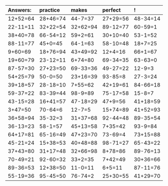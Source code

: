 | Answers: | practice | makes | perfect | ! |
| :--- | :--- | :--- | :--- | :--- |
| 12+52=64 | 28+46=74 | 44-7=37 | 27+29=56 | 48-34=14 | 
| 22-11=11 | 32+22=54 | 32+62=94 | 89-12=77 | 60-59=1 | 
| 38+40=78 | 66-54=12 | 59+2=61 | 30+10=40 | 53-1=52 | 
| 88-11=77 | 45+0=45 | 64-1=63 | 58-10=48 | 18+7=25 | 
| 9+60=69 | 18+76=94 | 43+49=92 | 12+4=16 | 66+1=67 | 
| 19+60=79 | 23-12=11 | 6+74=80 | 69-34=35 | 63-63=0 | 
| 87-57=30 | 27+23=50 | 69-33=36 | 49-27=22 | 12-9=3 | 
| 54+25=79 | 50-0=50 | 23+16=39 | 93-85=8 | 27-3=24 | 
| 39+18=57 | 28-18=10 | 7+55=62 | 42+19=61 | 84-66=18 | 
| 59-37=22 | 83-39=44 | 98-9=89 | 75-17=58 | 15-8=7 | 
| 43-15=28 | 16+41=57 | 47-18=29 | 47+9=56 | 41+18=59 | 
| 3+47=50 | 70-64=6 | 12-7=5 | 15+74=89 | 41+52=93 | 
| 36+58=94 | 35-32=3 | 31+37=68 | 92-44=48 | 89-35=54 | 
| 36-13=23 | 58-1=57 | 45+13=58 | 7+35=42 | 93-9=84 | 
| 64+17=81 | 65-16=49 | 47+23=70 | 73-69=4 | 73+15=88 | 
| 45-21=24 | 15+38=53 | 40+48=88 | 98-71=27 | 65-43=22 | 
| 37+43=80 | 31+17=48 | 32+66=98 | 8+78=86 | 89-76=13 | 
| 70-49=21 | 92-60=32 | 33+2=35 | 7+42=49 | 30+36=66 | 
| 89-36=53 | 12+38=50 | 11-0=11 | 6+5=11 | 87-11=76 | 
| 55-19=36 | 95-45=50 | 76-74=2 | 25+30=55 | 41+29=70 | 
